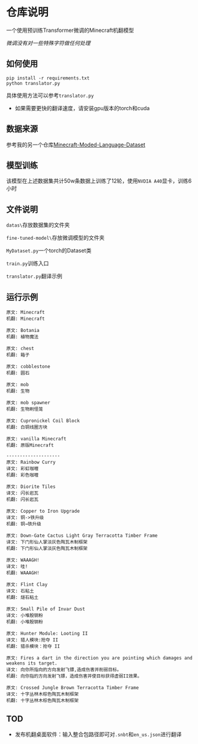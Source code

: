 # 仓库说明

一个使用预训练Transformer微调的Minecraft机翻模型

*微调没有对一些特殊字符做任何处理*

## 如何使用

```
pip install -r requirements.txt
python translator.py
```

具体使用方法可以参考`translator.py`

- 如果需要更快的翻译速度，请安装gpu版本的torch和cuda

## 数据来源

参考我的另一个仓库[Minecraft-Moded-Language-Dataset](https://github.com/zigerZZZ/Minecraft-Moded-Language-Dataset)

## 模型训练

该模型在上述数据集共计50w条数据上训练了12轮，使用`NVDIA A40`显卡，训练6小时

## 文件说明

`datas\`存放数据集的文件夹

`fine-tuned-model\`存放微调模型的文件夹

`MyDataset.py`一个torch的Dataset类

`train.py`训练入口

`translator.py`翻译示例

## 运行示例
```
原文: Minecraft
机翻: Minecraft

原文: Botania
机翻: 植物魔法

原文: chest
机翻: 箱子

原文: cobblestone
机翻: 圆石

原文: mob
机翻: 生物

原文: mob spawner
机翻: 生物刷怪笼

原文: Cupronickel Coil Block
机翻: 白铜线圈方块

原文: vanilla Minecraft
机翻: 原版Minecraft

--------------------
原文: Rainbow Curry
译文: 彩虹咖喱
机翻: 彩色咖喱

原文: Diorite Tiles
译文: 闪长岩瓦
机翻: 闪长岩瓦

原文: Copper to Iron Upgrade
译文: 铜->铁升级
机翻: 铜→铁升级

原文: Down-Gate Cactus Light Gray Terracotta Timber Frame
译文: 下门形仙人掌淡灰色陶瓦木制框架
机翻: 下门形仙人掌淡灰色陶瓦木制框架

原文: WAAAGH!
译文: 哇!
机翻: WAAAGH!

原文: Flint Clay
译文: 石粘土
机翻: 燧石粘土

原文: Small Pile of Invar Dust
译文: 小堆殷钢粉
机翻: 小堆殷钢粉

原文: Hunter Module: Looting II
译文: 猎人模块:抢夺 II
机翻: 猎杀模块：抢夺 II

原文: Fires a dart in the direction you are pointing which damages and weakens its target.
译文: 向你所指向的方向发射飞镖,造成伤害并削弱目标。
机翻: 向你指的方向发射飞镖，造成伤害并使目标获得虚弱II效果。

原文: Crossed Jungle Brown Terracotta Timber Frame
译文: 十字丛林木棕色陶瓦木制框架
机翻: 十字丛林木棕色陶瓦木制框架
```

## TOD

- 发布机翻桌面软件：输入整合包路径即可对`.snbt`和`en_us.json`进行翻译
